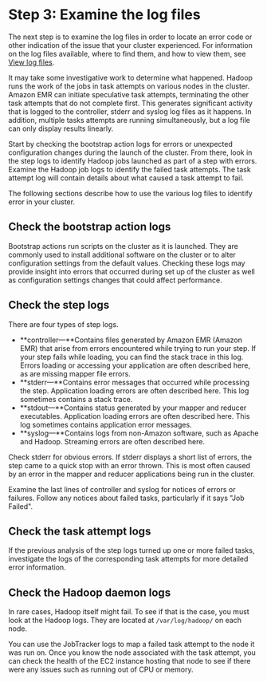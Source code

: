 # Step 3: Examine the log files<a name="emr-troubleshoot-slow-3"></a>

 The next step is to examine the log files in order to locate an error code or other indication of the issue that your cluster experienced\. For information on the log files available, where to find them, and how to view them, see [View log files](emr-manage-view-web-log-files.md)\. 

 It may take some investigative work to determine what happened\. Hadoop runs the work of the jobs in task attempts on various nodes in the cluster\. Amazon EMR can initiate speculative task attempts, terminating the other task attempts that do not complete first\. This generates significant activity that is logged to the controller, stderr and syslog log files as it happens\. In addition, multiple tasks attempts are running simultaneously, but a log file can only display results linearly\. 

 Start by checking the bootstrap action logs for errors or unexpected configuration changes during the launch of the cluster\. From there, look in the step logs to identify Hadoop jobs launched as part of a step with errors\. Examine the Hadoop job logs to identify the failed task attempts\. The task attempt log will contain details about what caused a task attempt to fail\. 

The following sections describe how to use the various log files to identify error in your cluster\.

## Check the bootstrap action logs<a name="emr-troubleshoot-slow-3-bootstrap-logs"></a>

 Bootstrap actions run scripts on the cluster as it is launched\. They are commonly used to install additional software on the cluster or to alter configuration settings from the default values\. Checking these logs may provide insight into errors that occurred during set up of the cluster as well as configuration settings changes that could affect performance\. 

## Check the step logs<a name="emr-troubleshoot-slow-3-step-logs"></a>

 There are four types of step logs\. 
+ **controller—**Contains files generated by Amazon EMR \(Amazon EMR\) that arise from errors encountered while trying to run your step\. If your step fails while loading, you can find the stack trace in this log\. Errors loading or accessing your application are often described here, as are missing mapper file errors\. 
+  **stderr—**Contains error messages that occurred while processing the step\. Application loading errors are often described here\. This log sometimes contains a stack trace\. 
+ **stdout—**Contains status generated by your mapper and reducer executables\. Application loading errors are often described here\. This log sometimes contains application error messages\.
+ **syslog—**Contains logs from non\-Amazon software, such as Apache and Hadoop\. Streaming errors are often described here\.

 Check stderr for obvious errors\. If stderr displays a short list of errors, the step came to a quick stop with an error thrown\. This is most often caused by an error in the mapper and reducer applications being run in the cluster\. 

 Examine the last lines of controller and syslog for notices of errors or failures\. Follow any notices about failed tasks, particularly if it says "Job Failed"\. 

## Check the task attempt logs<a name="emr-troubleshoot-slow-3-task-logs"></a>

 If the previous analysis of the step logs turned up one or more failed tasks, investigate the logs of the corresponding task attempts for more detailed error information\. 

## Check the Hadoop daemon logs<a name="emr-troubleshoot-slow-3-hadoop-logs"></a>

 In rare cases, Hadoop itself might fail\. To see if that is the case, you must look at the Hadoop logs\. They are located at `/var/log/hadoop/` on each node\. 

 You can use the JobTracker logs to map a failed task attempt to the node it was run on\. Once you know the node associated with the task attempt, you can check the health of the EC2 instance hosting that node to see if there were any issues such as running out of CPU or memory\. 